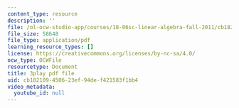 ```yaml
---
content_type: resource
description: ''
file: /ol-ocw-studio-app/courses/18-06sc-linear-algebra-fall-2011/cb182109450623ef94def421583f1bb4_Y_Ac6KiQ1t0.pdf
file_size: 58648
file_type: application/pdf
learning_resource_types: []
license: https://creativecommons.org/licenses/by-nc-sa/4.0/
ocw_type: OCWFile
resourcetype: Document
title: 3play pdf file
uid: cb182109-4506-23ef-94de-f421583f1bb4
video_metadata:
  youtube_id: null
---
```

